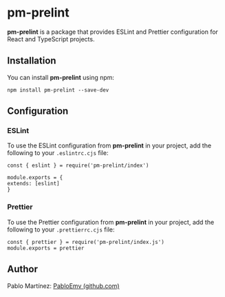 # pm-prelint

**pm-prelint** is a package that provides ESLint and Prettier configuration for React and TypeScript projects.

## Installation

You can install **pm-prelint** using npm:

    npm install pm-prelint --save-dev

## Configuration

### ESLint

To use the ESLint configuration from **pm-prelint** in your project, add the following to your `.eslintrc.cjs` file:

    const { eslint } = require('pm-prelint/index')
    
    module.exports = {
    extends: [eslint]
    }
### Prettier

To use the Prettier configuration from **pm-prelint** in your project, add the following to your `.prettierrc.cjs` file:

    const { prettier } = require('pm-prelint/index.js')
    module.exports = prettier

## Author

Pablo Martínez: [PabloEmv (github.com)](https://github.com/PabloEmv)

